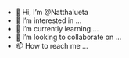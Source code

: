 - 👋 Hi, I’m @Natthalueta
- 👀 I’m interested in ...
- 🌱 I’m currently learning ...
- 💞️ I’m looking to collaborate on ...
- 📫 How to reach me ...

<!---
Natthalueta/Natthalueta is a ✨ special ✨ repository because its `README.md` (this file) appears on your GitHub profile.
You can click the Preview link to take a look at your changes.
--->
